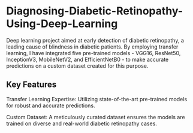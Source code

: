 # Diagnosing-Diabetic-Retinopathy-Using-Deep-Learning
Deep learning project aimed at early detection of diabetic retinopathy, a leading cause of blindness in diabetic patients. By employing transfer learning, I have integrated five pre-trained models - VGG16, ResNet50, InceptionV3, MobileNetV2, and EfficientNetB0 - to make accurate predictions on a custom dataset created for this purpose.

## Key Features
Transfer Learning Expertise: Utilizing state-of-the-art pre-trained models for robust and accurate predictions.  

Custom Dataset: A meticulously curated dataset ensures the models are trained on diverse and real-world diabetic retinopathy cases.
